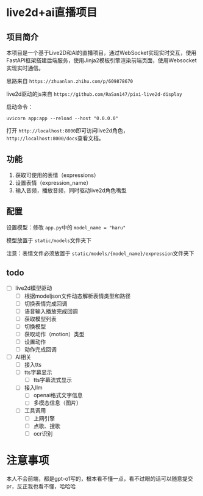# live2d+ai直播项目

## 项目简介

本项目是一个基于Live2D和AI的直播项目，通过WebSocket实现实时交互，使用FastAPI框架搭建后端服务，使用Jinja2模板引擎渲染前端页面，使用Websocket实现实时通信。

思路来自 `https://zhuanlan.zhihu.com/p/609878670`

live2d驱动的js来自 `https://github.com/RaSan147/pixi-live2d-display`

启动命令：

```
uvicorn app:app --reload --host "0.0.0.0"
```

打开 `http://localhost:8000`即可访问live2d角色，`http://localhost:8000/docs`查看文档。

## 功能

1. 获取可使用的表情（expressions）
2. 设置表情（expression_name）
3. 输入音频，播放音频，同时驱动live2d角色嘴型

## 配置

设置模型：修改 `app.py`中的 `model_name = "haru"`

模型放置于 `static/models`文件夹下

注意：表情文件必须放置于 `static/models/{model_name}/expression`文件夹下

## todo
* [ ] live2d模型驱动
    * [ ] 根据modeljson文件动态解析表情类型和路径
    * [ ] 切换表情完成回调
    * [ ] 语音输入播放完成回调
    * [ ] 获取模型列表
    * [ ] 切换模型
    * [ ] 获取动作（motion）类型
    * [ ] 设置动作
    * [ ] 动作完成回调

* [ ] AI相关
    * [ ] 接入tts
    * [ ] tts字幕显示
        * [ ] tts字幕流式显示
    * [ ] 接入llm
        * [ ] openai格式文字信息
        * [ ] 多模态信息（图片）
    * [ ] 工具调用
        * [ ] 上网引擎
        * [ ] 点歌、搜歌
        * [ ] ocr识别

# 注意事项

本人不会前端，都是gpt-o1写的，根本看不懂一点，看不过眼的话可以随意提交pr，反正我也看不懂，哈哈哈